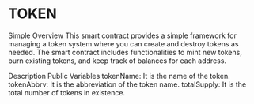 # TOKEN
Simple Overview
This smart contract provides a simple framework for managing a token system where you can create and destroy tokens as needed. The smart contract includes functionalities to mint new tokens, burn existing tokens, and keep track of balances for each address.

Description
Public Variables
tokenName: It is the name of the token.
tokenAbbrv: It is the abbreviation of the token name.
totalSupply: It is the total number of tokens in existence.
